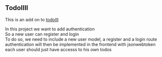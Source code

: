 ## TodoIIII

This is an add on to [todoIII](https://github.com/jia-hern/todoIII)

In this project we want to add authentication <br>
So a new user can register and login<br>
To do so, we need to include a new user model, a register and a login route<br>
authentication will then be implemented in the frontend with jsonwebtoken<br>
each user should just have accesss to his own todos<br>

